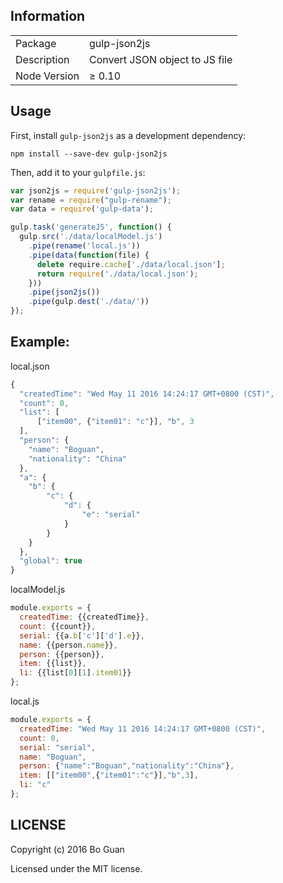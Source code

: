 ## Information

<table>
<tr>
<td>Package</td><td>gulp-json2js</td>
</tr>
<tr>
<td>Description</td>
<td>Convert JSON object to JS file</td>
</tr>
<tr>
<td>Node Version</td>
<td>≥ 0.10</td>
</tr>
</table>

## Usage

First, install `gulp-json2js` as a development dependency:

```shell
npm install --save-dev gulp-json2js
```

Then, add it to your `gulpfile.js`:

```javascript
var json2js = require('gulp-json2js');
var rename = require("gulp-rename");
var data = require('gulp-data');

gulp.task('generateJS', function() {
  gulp.src('./data/localModel.js')
    .pipe(rename('local.js'))
    .pipe(data(function(file) {
      delete require.cache['./data/local.json'];
      return require('./data/local.json');
    }))
    .pipe(json2js())
    .pipe(gulp.dest('./data/'))
});
```
## Example:

local.json

```js
{
  "createdTime": "Wed May 11 2016 14:24:17 GMT+0800 (CST)",
  "count": 0,
  "list": [
      ["item00", {"item01": "c"}], "b", 3
  ],
  "person": {
    "name": "Boguan",
    "nationality": "China"
  },
  "a": {
    "b": {
        "c": {
            "d": {
                "e": "serial"
            }
        }
    }
  },
  "global": true
}
```

localModel.js

```js
module.exports = {
  createdTime: {{createdTime}},
  count: {{count}},
  serial: {{a.b['c']['d'].e}},
  name: {{person.name}},
  person: {{person}},
  item: {{list}},
  li: {{list[0][1].item01}}
};
```

local.js

```js
module.exports = {
  createdTime: "Wed May 11 2016 14:24:17 GMT+0800 (CST)",
  count: 0,
  serial: "serial",
  name: "Boguan",
  person: {"name":"Boguan","nationality":"China"},
  item: [["item00",{"item01":"c"}],"b",3],
  li: "c"
};
```

## LICENSE

Copyright (c) 2016 Bo Guan

Licensed under the MIT license.
